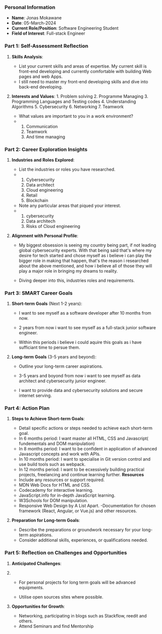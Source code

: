 ### Personal Information

- **Name**: Jonas Mokawane
- **Date**: 05-March-2024
- **Current Role/Position**: Software Engineering Student
- **Field of Interest**: Full-stack Engineer

### Part 1: Self-Assessment Reflection

1. **Skills Analysis**:
    
    - List your current skills and areas of expertise. My current skill is front-end developing and currently comfortable with building Web pages and web Apps.
    - I still need to master my front-end developing skills and dive into back-end developing.
2. **Interests and Values**:
       1. Problem solving
       2. Programme Managing
       3. Programming Languages and Testing codes
       4. Understanding Algorithms
       5. Cybersecurity
       6. Networking
       7. Teamwork
   
    - What values are important to you in a work environment?
    - 1. Communication
      2. Teamwork
      3. And time managing

### Part 2: Career Exploration Insights

1. **Industries and Roles Explored**:
    
    - List the industries or roles you have researched.
    - 1. Cybersecurity
      2. Data architect
      3. Cloud engineering
      4. Retail
      5. Blockchain
    - Note any particular areas that piqued your interest.
    - 1. cybersecurity
      2. Data architech
      3. Risks of Cloud engineering
2. **Alignment with Personal Profile**:
    
    - My biggest obsession is seeing my country being part, if not leading global cybersecurity experts.
      With that being said that's where my desire for tech started and chose myself as i believe i can play
      the bigger role in making that happen, that's the reason i researched about the above mentioned,
      and how i believe all of those they will play a major role in bringing my dreams to reality.  

    - Diving deeper into this, industries roles and requirements.

### Part 3: SMART Career Goals

1. **Short-term Goals** (Next 1-2 years):
    
    - I want to see myself as a software developer after 10 months from now.
    - 2 years from now i want to see myself as a full-stack junior software engineer.

    - Within this periods i believe i could aquire this goals as i have sufficiant time to persue them.
2. **Long-term Goals** (3-5 years and beyond):
    
    - Outline your long-term career aspirations.
    - 3-5 years and boyond from now i want to see myself as data architect and cybersecurity junior engineer.

    - I want to provide data and cybersecurity solutions and secure internet serving.

### Part 4: Action Plan

1. **Steps to Achieve Short-term Goals**:
    
    - Detail specific actions or steps needed to achieve each short-term goal.
    - In 6 months period: I want master all HTML, CSS and Javascript( fundementals and DOM           manipulation)
    - In 8 months period: I want to be confident in application of advanced Javascript               concepts and work with APIs.
    - In 10 months period: I want to specialise in Git version control and use build tools           such as webpack.
    - In 12 months period: I want to be ecxessively building practical projects, freelancing         and continue learning further.
      **Resources**
    - Include any resources or support required.
    - MDN Web Docs for HTML and CSS.
    - Codecademy for interactive learning.
    - JavaScript.info for in-depth JavaScript learning.
    - W3Schools for DOM manipulation.
    - Responsive Web Design by A List Apart.
    -Documentation for chosen framework (React, Angular, or Vue.js) and other resources.

2. **Preparation for Long-term Goals**:
    
    - Describe the preparations or groundwork necessary for your long-term aspirations.
    - Consider additional skills, experiences, or qualifications needed.

### Part 5: Reflection on Challenges and Opportunities

1. **Anticipated Challenges**:
2. 
    - For personal projects for long term goals will be advanced equipments.

    - Utilise open sources sites where possible.
3. **Opportunities for Growth**:
    
    - Networking, participating in blogs such as Stackflow, reedit and others.
    - Attend Seminars and find Mentorship



